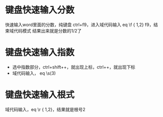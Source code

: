 # 键盘快速输入分数
快速输入word里面的分数，纯键盘
	ctrl+f9，进入域代码输入
	eq \f { 1,2}
	f9，结束域代码模式
	结果出来就是分数的1/2了

# 键盘快速输入指数
- 选中指数部分，ctrl+shift++，就出现上标，ctrl++，就出现下标
- 域代码输入， eq \s(3)
# 键盘快速输入根式
域代码输入，eq \r { 1,2}，结果就是根号2
